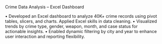 Crime Data Analysis – Excel Dashboard

•	Developed an Excel dashboard to analyze 40K+ crime records using pivot tables, slicers, and charts. Applied Excel skills in data cleaning.
•	Visualized trends by crime type, gender, weapon, month, and case status for actionable insights.
•	Enabled dynamic filtering by city and year to enhance user interaction and reporting flexibility.
